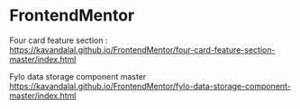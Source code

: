 # FrontendMentor

Four card feature section :
https://kavandalal.github.io/FrontendMentor/four-card-feature-section-master/index.html


Fylo data storage component master
https://kavandalal.github.io/FrontendMentor/fylo-data-storage-component-master/index.html
